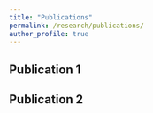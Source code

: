 ```yaml
---
title: "Publications"
permalink: /research/publications/
author_profile: true
---
```

## Publication 1

## Publication 2
